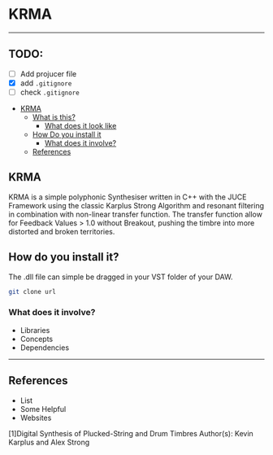 # KRMA

---

## TODO:

- [ ] Add projucer file
- [x] add `.gitignore`
- [ ] check `.gitignore`

<!-- TOC depthFrom:1 depthTo:6 withLinks:1 updateOnSave:1 orderedList:0 -->

- [KRMA](#project-title)
	- [What is this?](#what-is-this)
		- [What does it look like](#what-does-it-look-like)
	- [How Do you install it](#how-do-you-install-it)
		- [What does it involve?](#what-does-it-involve)
	- [References](#references)

<!-- /TOC -->



## KRMA

KRMA is a simple polyphonic Synthesiser written in C++ with the JUCE Framework using the classic Karplus Strong Algorithm and resonant filtering in combination with non-linear transfer function. The transfer function allow for Feedback Values > 1.0 without Breakout, pushing the timbre into more distorted and broken territories.

## How do you install it?

The .dll file can simple be dragged in your VST folder of your DAW.

```sh
git clone url
```

### What does it involve?

- Libraries
- Concepts
- Dependencies

---

## References

- List
- Some Helpful
- Websites

[1]Digital Synthesis of Plucked-String and Drum Timbres
Author(s): Kevin Karplus and Alex Strong
